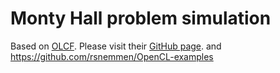 Monty Hall problem simulation
=====================

Based on
	[OLCF](https://www.olcf.ornl.gov/tutorials/opencl-vector-addition/). Please visit their [GitHub page](https://github.com/olcf/vector_addition_tutorials). 
and
	https://github.com/rsnemmen/OpenCL-examples